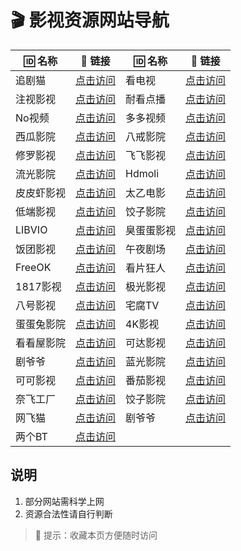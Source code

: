# 🎬 影视资源网站导航

| 🆔 名称       | 🔗 链接 | 🆔 名称       | 🔗 链接 |
|-------------|-------|-------------|-------|
| 追剧猫 | [点击访问](https://www.feiwang.cc/zjm/) | 看电视 | [点击访问](https://kandianshi.net/) |
| 注视影视 | [点击访问](https://gaze.run/) | 耐看点播 | [点击访问](https://www.nkdvd.com/) |
| No视频 | [点击访问](https://www.novipnoad.net/) | 多多视频 | [点击访问](https://www.duoduotv.cc/) |
| 西瓜影院 | [点击访问](https://www.a6club.com/) | 八戒影院 | [点击访问](http://www.bjys.xyz/) |
| 修罗影视 | [点击访问](https://www.xlys01.com/) | 飞飞影视 | [点击访问](https://www.ffys.fun/) |
| 流光影院 | [点击访问](https://www.gyf.lol/) | Hdmoli | [点击访问](https://www.hdmoli.pro/) |
| 皮皮虾影视 | [点击访问](http://www.ppxys.vip/) | 太乙电影 | [点击访问](https://ww88.taieea.sbs/) |
| 低端影视 | [点击访问](https://ddys.pro/) | 饺子影院 | [点击访问](https://www.jiaozi.me/) |
| LIBVIO | [点击访问](https://www.libvio.cc/) | 臭蛋蛋影视 | [点击访问](https://cddys1.me/) |
| 饭团影视 | [点击访问](https://www.fantuan.vip/) | 午夜剧场 | [点击访问](https://wyjc.life/) |
| FreeOK | [点击访问](https://www.freeok.la/) | 看片狂人 | [点击访问](https://www.kpkuang.one/) |
| 1817影视 | [点击访问](https://sn1817.com/) | 极光影视 | [点击访问](https://www.jigys.com/) |
| 八号影视 | [点击访问](https://www.bahaotv.com/) | 宅腐TV | [点击访问](https://www.fuju1.tv/) |
| 蛋蛋兔影院 | [点击访问](https://www.dandantu.cc/) | 4K影视 | [点击访问](https://www.4kvm.tv/) |
| 看看屋影院 | [点击访问](https://www.kankanwu.cc/) | 可达影视 | [点击访问](http://www.kedays.top/) |
| 剧爷爷 | [点击访问](https://www.juyeye.cc/) | 蓝光影院 | [点击访问](https://www.languang.pro/) |
| 可可影视 | [点击访问](https://www.kkys03.com/) | 番茄影视 | [点击访问](https://www.yirenmeng.com/) |
| 奈飞工厂 | [点击访问](https://www.netflixgc.com/) | 饺子影院 | [点击访问](https://www.jiaozi.me/) |
| 网飞猫 | [点击访问](https://www.ncat3.app/) | 剧爷爷 | [点击访问](https://www.juyeye.cc/) |
| 两个BT | [点击访问](https://www.bttwo.me/) |  |  |

## 说明
1. 部分网站需科学上网
2. 资源合法性请自行判断

> 📢 提示：收藏本页方便随时访问